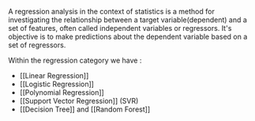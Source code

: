 A regression analysis in the context of statistics is a method for investigating the relationship between a target variable(dependent) and a set of features, often called independent variables or regressors. 
It's objective is to make predictions about the dependent variable based on a set of regressors.

Within the regression category we have :
- [[Linear Regression]]
- [[Logistic Regression]]
- [[Polynomial Regression]]
- [[Support Vector Regression]] (SVR)
- [[Decision Tree]] and [[Random Forest]]